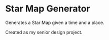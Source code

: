 # Star Map Generator

Generates a Star Map given a time and a place.

Created as my senior design project.
